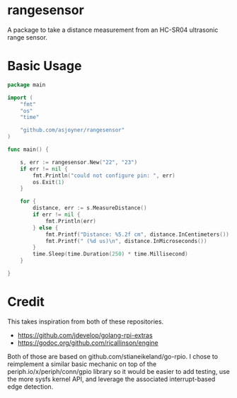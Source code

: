 # rangesensor
A package to take a distance measurement from an HC-SR04 ultrasonic range
sensor.

# Basic Usage

```go
package main

import (
	"fmt"
	"os"
	"time"

	"github.com/asjoyner/rangesensor"
)

func main() {

	s, err := rangesensor.New("22", "23")
	if err != nil {
		fmt.Println("could not configure pin: ", err)
		os.Exit(1)
	}

	for {
		distance, err := s.MeasureDistance()
		if err != nil {
			fmt.Println(err)
		} else {
			fmt.Printf("Distance: %5.2f cm", distance.InCentimeters())
			fmt.Printf(" (%d us)\n", distance.InMicroseconds())
		}
		time.Sleep(time.Duration(250) * time.Millisecond)
	}

}
```

# Credit
This takes inspiration from both of these repositories.

* https://github.com/jdevelop/golang-rpi-extras
* https://godoc.org/github.com/ricallinson/engine

Both of those are based on github.com/stianeikeland/go-rpio.  I chose to
reimplement a similar basic mechanic on top of the periph.io/x/periph/conn/gpio
library so it would be easier to add testing, use the more sysfs kernel API,
and leverage the associated interrupt-based edge detection.


